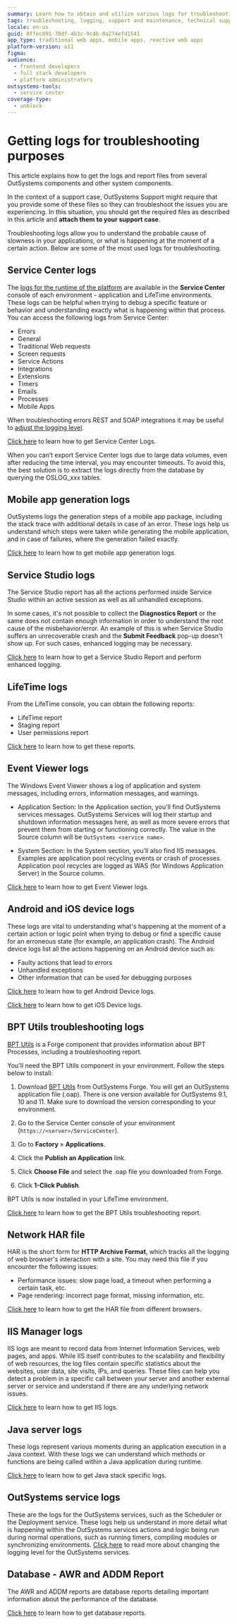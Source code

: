 ```yaml
---
summary: Learn how to obtain and utilize various logs for troubleshooting in OutSystems 11 (O11) by accessing detailed instructions for each component.
tags: troubleshooting, logging, support and maintenance, technical support, debugging
locale: en-us
guid: 0ffec091-70df-4b3c-9c4b-0a274efd1541
app_type: traditional web apps, mobile apps, reactive web apps
platform-version: o11
figma:
audience:
  - frontend developers
  - full stack developers
  - platform administrators
outsystems-tools:
  - service center
coverage-type:
  - unblock
---
```


# Getting logs for troubleshooting purposes

This article explains how to get the logs and report files from several OutSystems components and other system components. 

In the context of a support case, OutSystems Support might require that you provide some of these files so they can troubleshoot the issues you are experiencing. In this situation, you should get the required files as described in this article and **attach them to your support case**.

Troubleshooting logs allow you to understand the probable cause of slowness in your applications, or what is happening at the moment of a certain action. Below are some of the most used logs for troubleshooting.

## Service Center logs

The [logs for the runtime of the platform](https://success.outsystems.com/Documentation/11/Managing_the_Applications_Lifecycle/Monitor_and_Troubleshoot/View_the_Environment_Logs_and_Status#monitoring-area) are available in the **Service Center** console of each environment - application and LifeTime environments. These logs can be helpful when trying to debug a specific feature or behavior and understanding exactly what is happening within that process. You can access the following logs from Service Center:

 * Errors
 * General
 * Traditional Web requests
 * Screen requests
 * Service Actions
 * Integrations
 * Extensions
 * Timers
 * Emails
 * Processes
 * Mobile Apps

<div class="info" markdown="1">

When troubleshooting errors REST and SOAP integrations it may be useful to [adjust the logging level](https://www.outsystems.com/tk/redirect?g=c215f526-4e79-416f-a7ae-4789e0a26a8c).

</div>

[Click here](service-center-logs.md) to learn how to get Service Center Logs.

When you can’t export Service Center logs due to large data volumes, even after reducing the time interval, you may encounter timeouts. To avoid this, the best solution is to extract the logs directly from the database by querying the OSLOG_xxx tables.

## Mobile app generation logs

OutSystems logs the generation steps of a mobile app package, including the stack trace with additional details in case of an error. These logs help us understand which steps were taken while generating the mobile application, and in case of failures, where the generation failed exactly.

[Click here](mabs-logs.md) to learn how to get mobile app generation logs.

## Service Studio logs

The Service Studio report has all the actions performed inside Service Studio within an active session as well as all unhandled exceptions.

In some cases, it's not possible to collect the **Diagnostics Report** or the same does not contain enough information in order to understand the root cause of the misbehavior/error. An example of this is when Service Studio suffers an unrecoverable crash and the **Submit Feedback** pop-up doesn't show up. For such cases, enhanced logging may be necessary.

[Click here](service-studio-logs.md) to learn how to get a Service Studio Report and perform enhanced logging.  

## LifeTime logs

From the LifeTime console, you can obtain the following reports:

 * LifeTime report
 * Staging report
 * User permissions report

[Click here](lifetime-logs.md) to learn how to get these reports.

## Event Viewer logs

The Windows Event Viewer shows a log of application and system messages, including errors, information messages, and warnings.

 * Application Section: In the Application section, you'll find OutSystems services messages. OutSystems Services will log their startup and shutdown information messages here, as well as more severe errors that prevent them from starting or functioning correctly. The value in the Source column will be `OutSystems <service name>`.

 * System Section: In the System section, you’ll also find IIS messages. Examples are application pool recycling events or crash of processes. Application pool recycles are logged as WAS (for Windows Application Server) in the Source column.

[Click here](event-viewer-logs.md) to learn how to get Event Viewer logs.

## Android and iOS device logs

These logs are vital to understanding what's happening at the moment of a certain action or logic point when trying to debug or find a specific cause for an erroneous state (for example, an application crash). The Android device logs list all the actions happening on an Android device such as:
 * Faulty actions that lead to errors
 * Unhandled exceptions
 * Other information that can be used for debugging purposes

[Click here](android-device-logs.md) to learn how to get Android Device logs.

[Click here](ios-device-logs.md) to learn how to get iOS Device logs.

## BPT Utils troubleshooting logs

[BPT Utils](https://www.outsystems.com/forge/component-overview/1313/bpt-utils) is a Forge component that provides information about BPT Processes, including a troubleshooting report.

You'll need the BPT Utils component in your environment. Follow the steps below to install:

1. Download [BPT Utils](https://www.outsystems.com/forge/component-versions/1313) from OutSystems Forge. You will get an OutSystems application file (.oap). There is one version available for OutSystems 9.1, 10 and 11. Make sure to download the version corresponding to your environment.

1. Go to the Service Center console of your environment (`https://<server>/ServiceCenter`).

1. Go to **Factory** » **Applications**.

1. Click the **Publish an Application** link.

1. Click **Choose File** and select the .oap file you downloaded from Forge.

1. Click **1-Click Publish**.

BPT Utils is now installed in your LifeTime environment.

[Click here](bpt-report.md) to learn how to get the BPT Utils troubleshooting report.
    
## Network HAR file

HAR is the short form for **HTTP Archive Format**, which tracks all the logging of web browser's interaction with a site. You may need this file if you encounter the following issues:
  * Performance issues: slow page load, a timeout when performing a certain task, etc.
  * Page rendering: incorrect page format, missing information, etc.

[Click here](har-file.md) to learn how to get the HAR file from different browsers.

## IIS Manager logs

IIS logs are meant to record data from Internet Information Services, web pages, and apps. While IIS itself contributes to the scalability and flexibility of web resources, the log files contain specific statistics about the websites, user data, site visits, IPs, and queries. These files can help you detect a problem in a specific call between your server and another external server or service and understand if there are any underlying network issues.

[Click here](iis-logs.md) to learn how to get IIS logs.

## Java server logs

These logs represent various moments during an application execution in a Java context. With these logs we can understand which methods or functions are being called within a Java application during runtime.

[Click here](java-logs.md) to learn how to get Java stack specific logs.

## OutSystems service logs

These are the logs for the OutSystems services, such as the Scheduler or the Deployment service. These logs help us understand in more detail what is happening within the OutSystems services actions and logic being run during normal operations, such as running timers, compiling modules or synchronizing environments. [Click here](change-logging-levels.md) to read more about changing the logging level for the OutSystems services.

## Database - AWR and ADDM Report

The AWR and ADDM reports are database reports detailing important information about the performance of the database.

[Click here](database-logs.md) to learn how to get database reports.